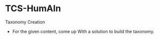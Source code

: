 # TCS-HumAIn
Taxonomy Creation
-	For the given content, come up 
With a solution to build the taxonomy. 

